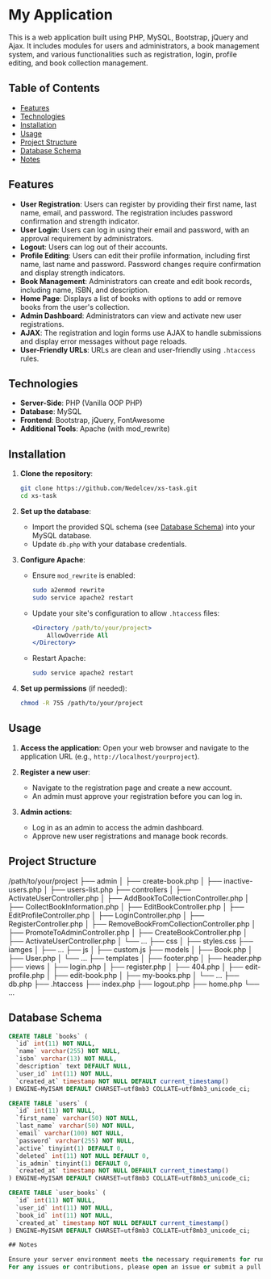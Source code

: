 # My Application

This is a web application built using PHP, MySQL, Bootstrap, jQuery and Ajax. It includes modules for users and administrators, a book management system, and various functionalities such as registration, login, profile editing, and book collection management.

## Table of Contents

- [Features](#features)
- [Technologies](#technologies)
- [Installation](#installation)
- [Usage](#usage)
- [Project Structure](#project-structure)
- [Database Schema](#database-schema)
- [Notes](#notes)

## Features

- **User Registration**: Users can register by providing their first name, last name, email, and password. The registration includes password confirmation and strength indicator.
- **User Login**: Users can log in using their email and password, with an approval requirement by administrators.
- **Logout**: Users can log out of their accounts.
- **Profile Editing**: Users can edit their profile information, including first name, last name and password. Password changes require confirmation and display strength indicators.
- **Book Management**: Administrators can create and edit book records, including name, ISBN, and description.
- **Home Page**: Displays a list of books with options to add or remove books from the user's collection.
- **Admin Dashboard**: Administrators can view and activate new user registrations.
- **AJAX**: The registration and login forms use AJAX to handle submissions and display error messages without page reloads.
- **User-Friendly URLs**: URLs are clean and user-friendly using `.htaccess` rules.

## Technologies

- **Server-Side**: PHP (Vanilla OOP PHP)
- **Database**: MySQL
- **Frontend**: Bootstrap, jQuery, FontAwesome
- **Additional Tools**: Apache (with mod_rewrite)

## Installation

1. **Clone the repository**:
    ```sh
    git clone https://github.com/Nedelcev/xs-task.git
    cd xs-task
    ```

2. **Set up the database**:
    - Import the provided SQL schema (see [Database Schema](#database-schema)) into your MySQL database.
    - Update `db.php` with your database credentials.

3. **Configure Apache**:
    - Ensure `mod_rewrite` is enabled:
      ```sh
      sudo a2enmod rewrite
      sudo service apache2 restart
      ```
    - Update your site's configuration to allow `.htaccess` files:
      ```apache
      <Directory /path/to/your/project>
          AllowOverride All
      </Directory>
      ```
    - Restart Apache:
      ```sh
      sudo service apache2 restart
      ```

4. **Set up permissions** (if needed):
    ```sh
    chmod -R 755 /path/to/your/project
    ```

## Usage

1. **Access the application**:
    Open your web browser and navigate to the application URL (e.g., `http://localhost/yourproject`).

2. **Register a new user**:
    - Navigate to the registration page and create a new account.
    - An admin must approve your registration before you can log in.

3. **Admin actions**:
    - Log in as an admin to access the admin dashboard.
    - Approve new user registrations and manage book records.

## Project Structure

/path/to/your/project
├── admin
│ ├── create-book.php
│ ├── inactive-users.php
│ ├── users-list.php
├── controllers
│ ├── ActivateUserController.php
│ ├── AddBookToCollectionController.php
│ ├── CollectBookInformation.php
│ ├── EditBookController.php
│ ├── EditProfileController.php
│ ├── LoginController.php
│ ├── RegisterController.php
│ ├── RemoveBookFromCollectionController.php
│ ├── PromoteToAdminController.php
│ ├── CreateBookController.php
│ ├── ActivateUserController.php
│ └── ...
├── css
│ ├── styles.css
├── iamges
│ ├── ...
├── js
│ ├── custom.js
├── models
│ ├── Book.php
│ ├── User.php
│ └── ...
├── templates
│ ├── footer.php
│ ├── header.php
├── views
│ ├── login.php
│ ├── register.php
│ ├── 404.php
│ ├── edit-profile.php
│ ├── edit-book.php
│ ├── my-books.php
│ └── ...
├── db.php
├── .htaccess
├── index.php
├── logout.php
├── home.php
└── ...

## Database Schema

```sql
CREATE TABLE `books` (
  `id` int(11) NOT NULL,
  `name` varchar(255) NOT NULL,
  `isbn` varchar(13) NOT NULL,
  `description` text DEFAULT NULL,
  `user_id` int(11) NOT NULL,
  `created_at` timestamp NOT NULL DEFAULT current_timestamp()
) ENGINE=MyISAM DEFAULT CHARSET=utf8mb3 COLLATE=utf8mb3_unicode_ci;

CREATE TABLE `users` (
  `id` int(11) NOT NULL,
  `first_name` varchar(50) NOT NULL,
  `last_name` varchar(50) NOT NULL,
  `email` varchar(100) NOT NULL,
  `password` varchar(255) NOT NULL,
  `active` tinyint(1) DEFAULT 0,
  `deleted` int(11) NOT NULL DEFAULT 0,
  `is_admin` tinyint(1) DEFAULT 0,
  `created_at` timestamp NOT NULL DEFAULT current_timestamp()
) ENGINE=MyISAM DEFAULT CHARSET=utf8mb3 COLLATE=utf8mb3_unicode_ci;

CREATE TABLE `user_books` (
  `id` int(11) NOT NULL,
  `user_id` int(11) NOT NULL,
  `book_id` int(11) NOT NULL,
  `created_at` timestamp NOT NULL DEFAULT current_timestamp()
) ENGINE=MyISAM DEFAULT CHARSET=utf8mb3 COLLATE=utf8mb3_unicode_ci;

## Notes

Ensure your server environment meets the necessary requirements for running PHP applications with MySQL and Apache.
For any issues or contributions, please open an issue or submit a pull request on the project's GitHub repository.
